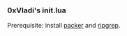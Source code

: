 ### 0xVladi's init.lua
Prerequisite: install [packer](https://github.com/wbthomason/packer.nvim) and [ripgrep](https://github.com/BurntSushi/ripgrep).

